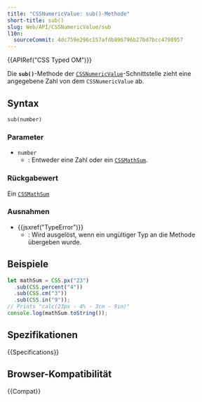```yaml
---
title: "CSSNumericValue: sub()-Methode"
short-title: sub()
slug: Web/API/CSSNumericValue/sub
l10n:
  sourceCommit: 4dc759e296c157afdb896796b27bd7bcc4798957
---
```


{{APIRef("CSS Typed OM")}}

Die **`sub()`**-Methode der
[`CSSNumericValue`](/de/docs/Web/API/CSSNumericValue)-Schnittstelle zieht eine angegebene Zahl von dem
`CSSNumericValue` ab.

## Syntax

```js-nolint
sub(number)
```

### Parameter

- `number`
  - : Entweder eine Zahl oder ein [`CSSMathSum`](/de/docs/Web/API/CSSMathSum).

### Rückgabewert

Ein [`CSSMathSum`](/de/docs/Web/API/CSSMathSum)

### Ausnahmen

- {{jsxref("TypeError")}}
  - : Wird ausgelöst, wenn ein ungültiger Typ an die Methode übergeben wurde.

## Beispiele

```js
let mathSum = CSS.px("23")
  .sub(CSS.percent("4"))
  .sub(CSS.cm("3"))
  .sub(CSS.in("9"));
// Prints "calc(23px - 4% - 3cm - 9in)"
console.log(mathSum.toString());
```

## Spezifikationen

{{Specifications}}

## Browser-Kompatibilität

{{Compat}}

